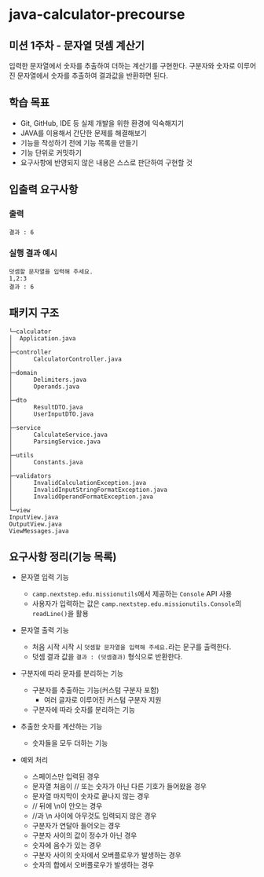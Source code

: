 # java-calculator-precourse

## 미션 1주차 - 문자열 덧셈 계산기

입력한 문자열에서 숫자를 추출하여 더하는 계산기를 구현한다. 구분자와 숫자로 이루어진 문자열에서 숫자를 추출하여 결과값을 반환하면 된다.

## 학습 목표

- Git, GitHub, IDE 등 실제 개발을 위한 환경에 익숙해지기
- JAVA를 이용해서 간단한 문제를 해결해보기
- 기능을 작성하기 전에 기능 목록을 만들기
- 기능 단위로 커밋하기
- 요구사항에 반영되지 않은 내용은 스스로 판단하여 구현할 것

## 입출력 요구사항

### 출력

```
결과 : 6
```

### 실행 결과 예시

```angular2html
덧셈할 문자열을 입력해 주세요.
1,2:3
결과 : 6
```

## 패키지 구조

```angular2html
└─calculator
│  Application.java
│
├─controller
│      CalculatorController.java
│
├─domain
│      Delimiters.java
│      Operands.java
│
├─dto
│      ResultDTO.java
│      UserInputDTO.java
│
├─service
│      CalculateService.java
│      ParsingService.java
│
├─utils
│      Constants.java
│
├─validators
│      InvalidCalculationException.java
│      InvalidInputStringFormatException.java
│      InvalidOperandFormatException.java
│
└─view
InputView.java
OutputView.java
ViewMessages.java
```

## 요구사항 정리(기능 목록)

- 문자열 입력 기능
    - ```camp.nextstep.edu.missionutils```에서 제공하는 ```Console``` API 사용
    - 사용자가 입력하는 값은 ```camp.nextstep.edu.missionutils.Console```의 ```readLine()```을 활용

- 문자열 출력 기능
    - 처음 시작 시작 시 ```덧셈할 문자열을 입력해 주세요.```라는 문구를 출력한다.
    - 덧셈 결과 값을 ```결과 : (덧셈결과)``` 형식으로 반환한다.

- 구분자에 따라 문자를 분리하는 기능
    - 구분자를 추출하는 기능(커스텀 구분자 포함)
        - 여러 글자로 이루어진 커스텀 구분자 지원
    - 구분자에 따라 숫자를 분리하는 기능

- 추출한 숫자를 계산하는 기능
    - 숫자들을 모두 더하는 기능

- 예외 처리
    - 스페이스만 입력된 경우
    - 문자열 처음이 // 또는 숫자가 아닌 다른 기호가 들어왔을 경우
    - 문자열 마지막이 숫자로 끝나지 않는 경우
    - // 뒤에 \n이 안오는 경우
    - //과 \n 사이에 아무것도 입력되지 않은 경우
    - 구분자가 연달아 들어오는 경우
    - 구분자 사이의 값이 정수가 아닌 경우
    - 숫자에 음수가 있는 경우
    - 구분자 사이의 숫자에서 오버플로우가 발생하는 경우
    - 숫자의 합에서 오버플로우가 발생하는 경우